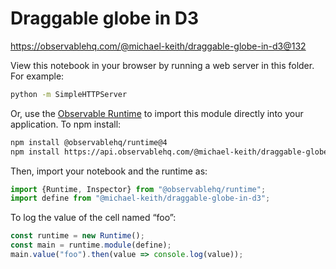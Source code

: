 # Draggable globe in D3

https://observablehq.com/@michael-keith/draggable-globe-in-d3@132

View this notebook in your browser by running a web server in this folder. For
example:

~~~sh
python -m SimpleHTTPServer
~~~

Or, use the [Observable Runtime](https://github.com/observablehq/runtime) to
import this module directly into your application. To npm install:

~~~sh
npm install @observablehq/runtime@4
npm install https://api.observablehq.com/@michael-keith/draggable-globe-in-d3.tgz?v=3
~~~

Then, import your notebook and the runtime as:

~~~js
import {Runtime, Inspector} from "@observablehq/runtime";
import define from "@michael-keith/draggable-globe-in-d3";
~~~

To log the value of the cell named “foo”:

~~~js
const runtime = new Runtime();
const main = runtime.module(define);
main.value("foo").then(value => console.log(value));
~~~
